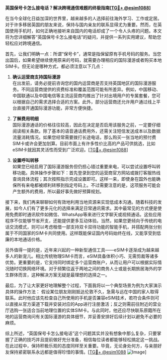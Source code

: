 **英国保号卡怎么接电话？解决跨境通信难题的终极指南[[TG💪+ @esim1088](https://t.me/s/esim1088)]**

在当今全球化日益加深的世界里，越来越多的人选择前往海外学习、工作或定居。对于许多移居英国的朋友来说，保持与国内亲友的联系显得尤为重要。然而，在英国使用手机时，如何正确地接听来自国内的电话却成了一个令人头疼的问题。本文将为您详细解答“英国保号卡怎么接电话”的疑问，并提供一系列实用建议，帮助您轻松应对跨境通信。

首先，让我们明确一点：所谓“保号卡”，通常是指保留原有手机号码的服务。当您出国后，如果希望继续使用原来的号码，就需要办理相应的国际漫游或者购买本地SIM卡。但无论是哪种方式，都必须注意以下几点：

1. **确认运营商支持国际漫游**  
   在出发前，请务必提前咨询您的国内运营商是否支持英国地区的国际漫游服务。不同运营商提供的资费标准和覆盖范围可能有所差异。例如，中国移动、中国联通以及中国电信等主流运营商均推出了针对出境用户的专属套餐，您可以根据自己的需求选择合适的方案。此外，部分运营商还允许用户通过线上平台直接开通国际漫游功能，非常方便快捷。

2. **了解费用明细**  
   国际漫游通话的价格往往较高，因此在决定是否启用该服务之前，一定要仔细阅读相关条款。除了基本的语音通话费用外，还需关注短信发送成本以及数据流量消耗情况。如果您经常需要拨打长途电话，那么购买一张当地的预付费SIM卡或许会更加划算。目前市面上有许多性价比高的产品可供挑选，比如eSIM卡就因其灵活性而受到广泛欢迎。[[TG💪+ @esim1088](https://t.me/s/esim1088)]

3. **设置呼叫转移**  
   如果您已经启用了国际漫游服务但仍担心错过重要来电，可以尝试设置呼叫转移功能。具体操作步骤如下：首先登录到您的运营商官方网站或拨打客服热线查询具体流程；其次按照指示完成设置即可。这样一来，即使身在国外也能确保所有来电都被顺利转移到指定号码上。不过需要注意的是，这项服务可能会产生额外的费用，所以最好事先做好预算规划。

接下来，我们再来聊聊如何有效地利用当地资源来实现低成本沟通。随着科技的发展，如今人们有了更多元化的选择来满足日常通讯需求。其中最常见的方式便是使用免费即时通讯软件如微信、WhatsApp等来进行文字聊天或视频通话。这些应用程序不仅能够节省开支，还能提供更多互动体验。当然，如果您更倾向于传统的电话交流模式，则可以考虑租借一部支持双卡双待功能的智能手机，并搭配两张分别属于不同国家的SIM卡共同使用。这样既能保证国内号码始终在线，又能享受到低廉的本地通话价格。

另外值得一提的是，近年来兴起的一种新型通信工具——eSIM卡逐渐成为越来越多人的新宠儿。相比传统物理SIM卡而言，eSIM具备体积小巧、无需剪裁等诸多优势。更重要的是，它支持同时绑定多个运营商账户，从而让用户可以根据实际情况随时切换网络环境。对于频繁往返于两地之间的商务人士或是长期旅居海外的学生群体而言，这种解决方案无疑是最理想的选择之一。

最后，为了让大家更好地理解整个过程，下面我将以一个典型场景为例为大家演示具体的操作方法：
假设某位朋友刚刚抵达伦敦不久，急需与远在中国的家人取得联系。此时他应该先检查自己所使用的手机是否兼容eSIM技术，若符合条件则可以直接从官方渠道下载并安装对应的App进行注册激活；反之则需前往附近的营业厅选购一张适合当前地理位置的实体SIM卡。与此同时，他还应尽快联系原籍所在地的运营商询问有关国际漫游的具体细节，并妥善安排好后续计划以避免不必要的麻烦。

综上所述，“英国保号卡怎么接电话”这个问题其实并没有想象中那么复杂，只要掌握了正确的技巧并且提前做好充分准备，相信每位读者都能够轻松搞定这一挑战。在此过程中，保持积极乐观的态度同样至关重要。毕竟，无论身处何方，与亲朋好友保持紧密联系永远都是值得珍惜的事情。[[TG💪+ @esim1088](https://t.me/s/esim1088) ![Image](https://i.postimg.cc/4NQfJmqS/Snipaste-2025-05-13-00-14-12.png)]